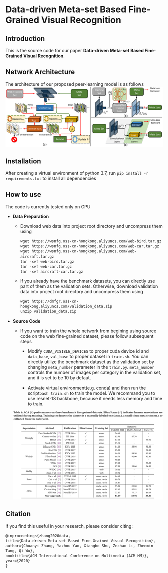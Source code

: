 # Data-driven Meta-set Based Fine-Grained Visual Recognition

Introduction
------------
This is the source code for our paper **Data-driven Meta-set Based Fine-Grained Visual Recognition**.

Network Architecture
--------------------
The architecture of our proposed peer-learning model is as follows
![network](network.png)

Installation
------------
After creating a virtual environment of python 3.7, run `pip install -r requirements.txt` to install all dependencies

How to use
------------
The code is currently tested only on GPU
* **Data Preparation**
    - Download web data into project root directory and uncompress them using
        ```
        wget https://wsnfg.oss-cn-hongkong.aliyuncs.com/web-bird.tar.gz
        wget https://wsnfg.oss-cn-hongkong.aliyuncs.com/web-car.tar.gz
        wget https://wsnfg.oss-cn-hongkong.aliyuncs.com/web-aircraft.tar.gz
        tar -xvf web-bird.tar.gz
        tar -xvf web-car.tar.gz
        tar -xvf aircraft-car.tar.gz
        ```
    - If you already have the benchmark datasets, you can directly use part of them as the validation sets.
    Otherwise, download validation data into project root directory and uncompress them using
        ```
        wget https://dmfgr.oss-cn-hongkong.aliyuncs.com/validation_data.zip
        unzip validation_data.zip
        ```
    
* **Source Code**

    - If you want to train the whole network from begining using source code on the web fine-grained dataset, please follow subsequent steps

      - Modify `CUDA_VISIBLE_DEVICES` to proper cuda device id and `data_base`, `val_base` to proper dataset in  ``` train.sh ```.
      You can directly utilize the benchmark dataset as the validation set by changing `meta_number` parameter in the ``` train.py ```. `meta_number` controls the number of images per category in the validation set, and it is set to be 10 by defaut.
      
      - Activate virtual environment(e.g. conda) and then run the script```bash train.sh``` to train the model. We recommand you to use resnet-18 backbone, because it needs less memory and time to train.
      
    ![table](performance.png)


## Citation

If you find this useful in your research, please consider citing:

    @inproceedings{zhang2020data,
	title={Data-driven Meta-set Based Fine-Grained Visual Recognition},
	author={Chuanyi Zhang, Yazhou Yao, Xiangbo Shu, Zechao Li, Zhenmin Tang, Qi Wu},
	booktitle={ACM International Conference on Multimedia (ACM MM)},
	year={2020}
	}
